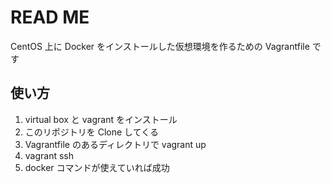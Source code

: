 # READ ME

CentOS 上に Docker をインストールした仮想環境を作るための Vagrantfile です

## 使い方

1. virtual box と vagrant をインストール
1. このリポジトリを Clone してくる
1. Vagrantfile のあるディレクトリで vagrant up
1. vagrant ssh
1. docker コマンドが使えていれば成功
